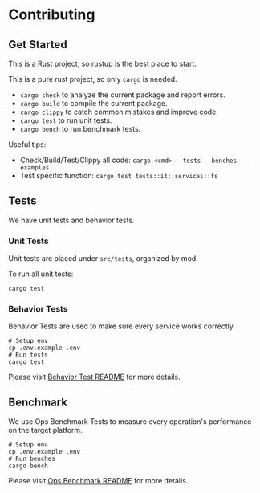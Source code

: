 # Contributing

## Get Started

This is a Rust project, so [rustup](https://rustup.rs/) is the best place to start.

This is a pure rust project, so only `cargo` is needed.

- `cargo check` to analyze the current package and report errors.
- `cargo build` to compile the current package.
- `cargo clippy` to catch common mistakes and improve code.
- `cargo test` to run unit tests.
- `cargo bench` to run benchmark tests.

Useful tips:

- Check/Build/Test/Clippy all code: `cargo <cmd> --tests --benches --examples`
- Test specific function: `cargo test tests::it::services::fs`

## Tests

We have unit tests and behavior tests.

### Unit Tests

Unit tests are placed under `src/tests`, organized by mod.

To run all unit tests:

```shell
cargo test
```

### Behavior Tests

Behavior Tests are used to make sure every service works correctly.

```shell
# Setup env
cp .env.example .env
# Run tests
cargo test
```

Please visit [Behavior Test README](./tests/behavior/README.md) for more details.

## Benchmark

We use Ops Benchmark Tests to measure every operation's performance on the target platform.

```shell
# Setup env
cp .env.example .env
# Run benches
cargo bench
```

Please visit [Ops Benchmark README](./benches/ops/README.md) for more details.
